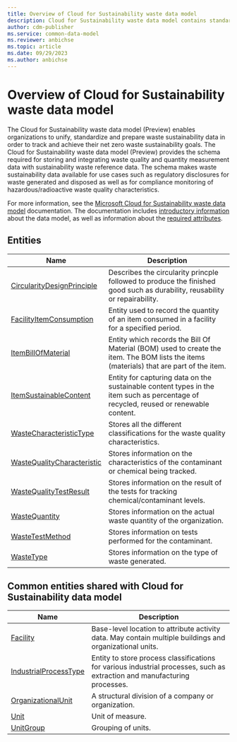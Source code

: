 ```yaml
---
title: Overview of Cloud for Sustainability waste data model
description: Cloud for Sustainability waste data model contains standard entities related to the Common Data Model.
author: cdm-publisher
ms.service: common-data-model
ms.reviewer: anbichse
ms.topic: article
ms.date: 09/29/2023
ms.author: anbichse
---
```


# Overview of Cloud for Sustainability waste data model

The Cloud for Sustainability waste data model (Preview) enables organizations to unify, standardize and prepare waste sustainability data in order to track and achieve their net zero waste sustainability goals. The Cloud for Sustainability waste data model (Preview) provides the schema required for storing and integrating waste quality and quantity measurement data with sustainability waste reference data. The schema makes waste sustainability data available for use cases such as regulatory disclosures for waste generated and disposed as well as for compliance monitoring of hazardous/radioactive waste quality characteristics.

For more information, see the [Microsoft Cloud for Sustainability waste data model](/industry/sustainability/waste-data-model-intro) documentation. The documentation includes [introductory information](/industry/sustainability/waste-data-model-intro) about the data model, as well as information about the [required attributes](/industry/sustainability/waste-data-model-required-attributes).

## Entities

|Name|Description|
|---|---|
|[CircularityDesignPrinciple](CircularityDesignPrinciple.md)|Describes the circularity princple followed to produce the finished good such as durability, reusability or repairability.|
|[FacilityItemConsumption](FacilityItemConsumption.md)|Entity used to record the quantity of an item consumed in a facility for a specified period.|
|[ItemBillOfMaterial](ItemBillOfMaterial.md)|Entity which records the Bill Of Material (BOM) used to create the item. The BOM lists the items (materials) that are part of the item.|
|[ItemSustainableContent](ItemSustainableContent.md)|Entity for capturing data on the sustainable content types in the item such as percentage of recycled, reused or renewable content.|
|[WasteCharacteristicType](WasteCharacteristicType.md)|Stores all the different classifications for the waste quality characteristics.|
|[WasteQualityCharacteristic](WasteQualityCharacteristic.md)|Stores information on the characteristics of the contaminant or chemical being tracked.|
|[WasteQualityTestResult](WasteQualityTestResult.md)|Stores information on the result of the tests for tracking chemical/contaminant levels.|
|[WasteQuantity](WasteQuantity.md)|Stores information on the actual waste quantity of the organization.|
|[WasteTestMethod](WasteTestMethod.md)|Stores information on tests performed for the contaminant.|
|[WasteType](WasteType.md)|Stores information on the type of waste generated.|

## Common entities shared with Cloud for Sustainability data model

|Name|Description|
|---|---|
|[Facility](../Facility.md)|Base-level location to attribute activity data. May contain multiple buildings and organizational units.|
|[IndustrialProcessType](../IndustrialProcessType.md)|Entity to store process classifications for various industrial processes, such as extraction and manufacturing processes.|
|[OrganizationalUnit](../OrganizationalUnit.md)|A structural division of a company or organization.|
|[Unit](../Unit.md)|Unit of measure.|
|[UnitGroup](../UnitGroup.md)|Grouping of units.|
